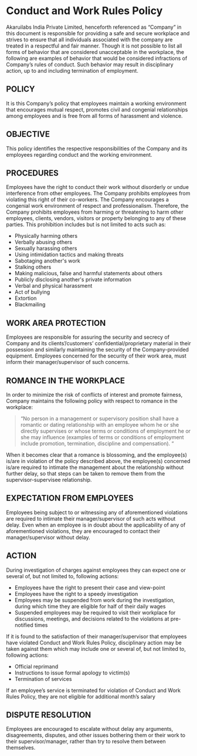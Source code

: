 # Conduct and Work Rules Policy
Akaruilabs India Private Limited, henceforth referenced as “Company” in this document is responsible for providing a safe and secure workplace and strives to ensure that all individuals associated with the company are treated in a respectful and fair manner. Though it is not possible to list all forms of behavior that are considered unacceptable in the workplace, the following are examples of behavior that would be considered infractions of Company’s rules of conduct.
Such behavior may result in disciplinary action, up to and including termination of employment.
## POLICY
It is this Company’s policy that employees maintain a working environment that encourages mutual respect, promotes civil and congenial relationships among employees and is free from all forms of harassment and violence.
## OBJECTIVE
This policy identifies the respective responsibilities of the Company and its employees regarding conduct and the working environment.
## PROCEDURES
Employees have the right to conduct their work without disorderly or undue interference from other employees. The Company prohibits employees from violating this right of their co-workers.
The Company encourages a congenial work environment of respect and professionalism. Therefore, the Company prohibits employees from harming or threatening to harm other employees, clients, vendors, visitors or property belonging to any of these parties. This prohibition includes but is not limited to acts such as:
- Physically harming others
- Verbally abusing others
- Sexually harassing others
- Using intimidation tactics and making threats
- Sabotaging another's work
- Stalking others
- Making malicious, false and harmful statements about others
- Publicly disclosing another's private information
- Verbal and physical harassment
- Act of bullying
- Extortion
- Blackmailing

## WORK AREA PROTECTION
Employees are responsible for assuring the security and secrecy of Company and its clients’/customers’ confidential/proprietary material in their possession and similarly maintaining the security of the Company-provided equipment. Employees concerned for the security of their work area, must inform their manager/supervisor of such concerns.
## ROMANCE IN THE WORKPLACE
In order to minimize the risk of conflicts of interest and promote fairness, Company maintains the following policy with respect to romance in the workplace:

> “No person in a management or supervisory position shall have a romantic or dating relationship with an employee whom he or she directly supervises or whose terms or conditions of employment he or she may influence (examples of terms or conditions of employment include promotion, termination, discipline and compensation). “

When it becomes clear that a romance is blossoming, and the employee(s) is/are in violation of the policy described above, the employee(s) concerned is/are required to intimate the management about the relationship without further delay, so that steps can be taken to remove them from the supervisor-supervisee relationship.
## EXPECTATION FROM EMPLOYEES
Employees being subject to or witnessing any of aforementioned violations are required to intimate their manager/supervisor of such acts without delay. Even when an employee is in doubt about the applicability of any of aforementioned violations, they are encouraged to contact their manager/supervisor without delay. 
## ACTION
During investigation of charges against employees they can expect one or several of, but not limited to, following actions:

- Employees have the right to present their case and view-point
- Employees have the right to a speedy investigation
- Employees may be suspended from work during the investigation, during which time they are eligible for half of their daily wages
- Suspended employees may be required to visit their workplace for discussions, meetings, and decisions related to the violations at pre-notified times

If it is found to the satisfaction of their manager/supervisor that employees have violated Conduct and Work Rules Policy, disciplinary action may be taken against them which may include one or several of, but not limited to,  following actions:

- Official reprimand
- Instructions to issue formal apology to victim(s)
- Termination of services

If an employee’s service is terminated for violation of Conduct and Work Rules Policy, they are not eligible for additional month’s salary

## DISPUTE RESOLUTION
Employees are encouraged to escalate without delay any arguments, disagreements, disputes, and other issues bothering them or their work to their supervisor/manager, rather than try to resolve them between themselves.
